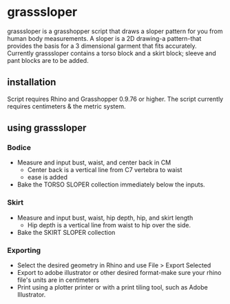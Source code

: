 # grasssloper
grasssloper is a grasshopper script that draws a sloper pattern for you from human body measurements.
A sloper is a 2D drawing-a pattern-that provides the basis for a 3 dimensional garment that fits accurately. Currently grasssloper contains a torso block and a skirt block; sleeve and pant blocks are to be added.

## installation
Script requires Rhino and Grasshopper 0.9.76 or higher. The script currently requires centimeters & the metric system.

## using grasssloper
### Bodice
  * Measure and input bust, waist, and center back in CM
    * Center back is a vertical line from C7 vertebra to waist
    * ease is added
  * Bake the TORSO SLOPER collection immediately below the inputs.
### Skirt
  * Measure and input bust, waist, hip depth, hip, and skirt length
  	* Hip depth is a vertical line from waist to hip over the side.
  * Bake the SKIRT SLOPER collection
### Exporting
  * Select the desired geometry in Rhino and use File > Export Selected
  * Export to adobe illustrator or other desired format-make sure your rhino file's units are in centimeters
  * Print using a plotter printer or with a print tiling tool, such as Adobe Illustrator.